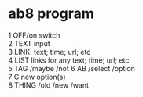 # ab8 program   
1 OFF/on switch    
2 TEXT input     
3 LINK: text; time; url; etc  
4 LIST links for any text; time; url; etc  
5 TAG /maybe /not
6 AB /select /option     
7 C new option(s)   
8 THING /old /new /want  
